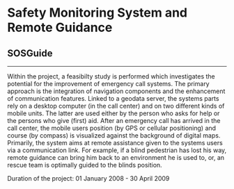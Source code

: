# Safety Monitoring System and Remote Guidance
## SOSGuide

---
Within the project, a feasibilty study is performed which investigates the potential for the improvement of emergency call systems. The primary approach is the integration of navigation components and the enhancement of communication features. Linked to a geodata server, the systems parts rely on a desktop computer (in the call center) and on two different kinds of mobile units. The latter are used either by the person who asks for help or the persons who give (first) aid. After an emergency call has arrived in the call center, the mobile users position (by GPS or cellular positioning) and course (by compass) is visualized against the background of digital maps. Primarily, the system aims at remote assistance given to the systems users via a communication link. For example, if a blind pedestrian has lost his way, remote guidance can bring him back to an environment he is used to, or, an rescue team is optimally guided to the blinds position.

Duration of the project: 01	January 2008 - 30 April 2009
